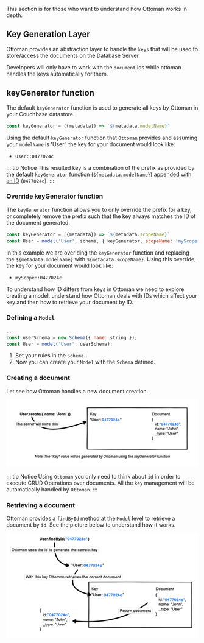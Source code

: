 This section is for those who want to understand how Ottoman works in depth.

## Key Generation Layer

Ottoman provides an abstraction layer to handle the `keys` that will be used to store/access the documents on the Database Server.

Developers will only have to work with the `document` ids while ottoman handles the keys automatically for them.

## keyGenerator function

The default `keyGenerator` function is used to generate all keys by Ottoman in your Couchbase datastore.

```javascript
const keyGenerator = ({metadata}) => `${metadata.modelName}`
```

Using the default `keyGenerator` function that `Ottoman` provides and assuming your `modelName` is 'User', the key for your document would look like:

- `User::0477024c`

::: tip Notice
This resulted key is a combination of the prefix as provided by the default  `keyGenerator` function (`${metadata.modelName}`) [appended with an ID](/guides/model.html#model-id) (`0477024c`).
:::

### Override keyGenerator function

The `keyGenerator` function allows you to only override the prefix for a key, or completely remove the prefix such that the key always matches the ID of the document generated.

```javascript
const keyGenerator = ({metadata}) => `${metadata.scopeName}`
const User = model('User', schema, { keyGenerator, scopeName: 'myScope' })
```

In this example we are overiding the `keyGenerator` function and replacing the `${metadata.modelName}` with `${metadata.scopeName}`. Using this override, the key for your document would look like:

- `myScope::0477024c`

To understand how ID differs from keys in Ottoman we need to explore creating a model, understand how Ottoman deals with IDs which affect your key and then how to retrieve your document by ID.

### Defining a `Model`

```javascript
...
const userSchema = new Schema({ name: string });
const User = model('User', userSchema);
```

1. Set your rules in the `Schema`.
2. Now you can create your `Model` with the `Schema` defined.

### Creating a document

Let see how Ottoman handles a new document creation.

![How to Use](./create.png)

::: tip Notice
Using `Ottoman` you only need to think about `id` in order to execute CRUD Operations over documents.
All the `key` management will be automatically handled by `Ottoman`.
:::

### Retrieving a document

Ottoman provides a `findById` method at the `Model` level to retrieve a document by `id`. See the picture below to understand how it works.

![How to Use](./findById.png)
